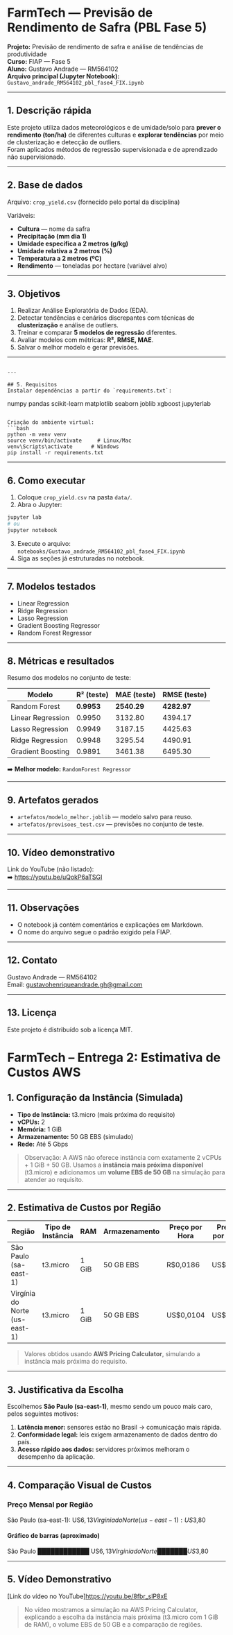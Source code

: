 
# FarmTech — Previsão de Rendimento de Safra (PBL Fase 5)

**Projeto:** Previsão de rendimento de safra e análise de tendências de produtividade  
**Curso:** FIAP — Fase 5  
**Aluno:** Gustavo Andrade — RM564102  
**Arquivo principal (Jupyter Notebook):** `Gustavo_andrade_RM564102_pbl_fase4_FIX.ipynb`

---

## 1. Descrição rápida
Este projeto utiliza dados meteorológicos e de umidade/solo para **prever o rendimento (ton/ha)** de diferentes culturas e **explorar tendências** por meio de clusterização e detecção de outliers.  
Foram aplicados métodos de regressão supervisionada e de aprendizado não supervisionado.

---

## 2. Base de dados
Arquivo: `crop_yield.csv` (fornecido pelo portal da disciplina)

Variáveis:
- **Cultura** — nome da safra
- **Precipitação (mm dia 1)**
- **Umidade específica a 2 metros (g/kg)**
- **Umidade relativa a 2 metros (%)**
- **Temperatura a 2 metros (ºC)**
- **Rendimento** — toneladas por hectare (variável alvo)

---

## 3. Objetivos
1. Realizar Análise Exploratória de Dados (EDA).  
2. Detectar tendências e cenários discrepantes com técnicas de **clusterização** e análise de outliers.  
3. Treinar e comparar **5 modelos de regressão** diferentes.  
4. Avaliar modelos com métricas: **R², RMSE, MAE**.  
5. Salvar o melhor modelo e gerar previsões.  

---
```

---

## 5. Requisitos
Instalar dependências a partir do `requirements.txt`:
```
numpy
pandas
scikit-learn
matplotlib
seaborn
joblib
xgboost
jupyterlab
```

Criação do ambiente virtual:
```bash
python -m venv venv
source venv/bin/activate     # Linux/Mac
venv\Scripts\activate      # Windows
pip install -r requirements.txt
```

---

## 6. Como executar
1. Coloque `crop_yield.csv` na pasta `data/`.  
2. Abra o Jupyter:
```bash
jupyter lab
# ou
jupyter notebook
```
3. Execute o arquivo: `notebooks/Gustavo_andrade_RM564102_pbl_fase4_FIX.ipynb`  
4. Siga as seções já estruturadas no notebook.

---

## 7. Modelos testados
- Linear Regression  
- Ridge Regression  
- Lasso Regression  
- Gradient Boosting Regressor  
- Random Forest Regressor  

---

## 8. Métricas e resultados
Resumo dos modelos no conjunto de teste:

| Modelo             | R² (teste) | MAE (teste) | RMSE (teste) |
|--------------------|------------|-------------|--------------|
| Random Forest      | **0.9953** | **2540.29** | **4282.97** |
| Linear Regression  | 0.9950     | 3132.80     | 4394.17     |
| Lasso Regression   | 0.9949     | 3187.15     | 4425.63     |
| Ridge Regression   | 0.9948     | 3295.54     | 4490.91     |
| Gradient Boosting  | 0.9891     | 3461.38     | 6495.30     |

➡️ **Melhor modelo:** `RandomForest Regressor`

---

## 9. Artefatos gerados
- `artefatos/modelo_melhor.joblib` — modelo salvo para reuso.  
- `artefatos/previsoes_test.csv` — previsões no conjunto de teste.  

---

## 10. Vídeo demonstrativo
Link do YouTube (não listado):  
➡️ https://youtu.be/uQokP6aTSGI 

---

## 11. Observações
- O notebook já contém comentários e explicações em Markdown.  
- O nome do arquivo segue o padrão exigido pela FIAP.  
---

## 12. Contato
Gustavo Andrade — RM564102  
Email: gustavohenriqueandrade.gh@gmail.com


---

## 13. Licença
Este projeto é distribuído sob a licença MIT.

# FarmTech – Entrega 2: Estimativa de Custos AWS

## 1. Configuração da Instância (Simulada)

- **Tipo de Instância:** t3.micro (mais próxima do requisito)  
- **vCPUs:** 2  
- **Memória:** 1 GiB  
- **Armazenamento:** 50 GB EBS (simulado)  
- **Rede:** Até 5 Gbps  

> Observação: A AWS não oferece instância com exatamente 2 vCPUs + 1 GiB + 50 GB. Usamos a **instância mais próxima disponível** (t3.micro) e adicionamos um **volume EBS de 50 GB** na simulação para atender ao requisito.

---

## 2. Estimativa de Custos por Região

| Região | Tipo de Instância | RAM | Armazenamento | Preço por Hora | Preço por Mês |
|--------|-----------------|-----|---------------|----------------|---------------|
| São Paulo (sa-east-1) | t3.micro | 1 GiB | 50 GB EBS | R$0,0186 | US$6,13 |
| Virgínia do Norte (us-east-1) | t3.micro | 1 GiB | 50 GB EBS | US$0,0104 | US$3,80 |

> Valores obtidos usando **AWS Pricing Calculator**, simulando a instância mais próxima do requisito.

---

## 3. Justificativa da Escolha

Escolhemos **São Paulo (sa-east-1)**, mesmo sendo um pouco mais caro, pelos seguintes motivos:

1. **Latência menor:** sensores estão no Brasil → comunicação mais rápida.  
2. **Conformidade legal:** leis exigem armazenamento de dados dentro do país.  
3. **Acesso rápido aos dados:** servidores próximos melhoram o desempenho da aplicação.  

---

## 4. Comparação Visual de Custos

### Preço Mensal por Região

São Paulo (sa-east-1): US$6,13  
Virginia do Norte (us-east-1): US$3,80  

#### Gráfico de barras (aproximado)

São Paulo        ████████████ US$6,13  
Virginia do Norte ███████       US$3,80

---

## 5. Vídeo Demonstrativo

[Link do vídeo no YouTube]https://youtu.be/8fbr_slP8xE

> No vídeo mostramos a simulação na AWS Pricing Calculator, explicando a escolha da instância mais próxima (t3.micro com 1 GiB de RAM), o volume EBS de 50 GB e a comparação de regiões.
